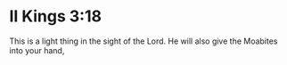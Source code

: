# II Kings 3:18

This is a light thing in the sight of the Lord. He will also give the Moabites into your hand,
